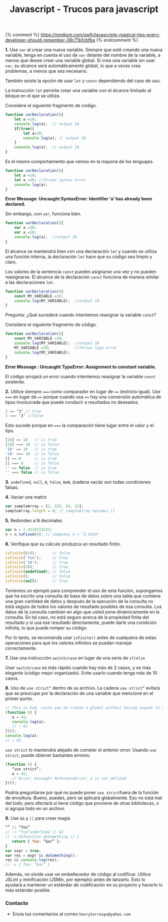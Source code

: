 ﻿---
title: Javascript - Trucos para javascript
description: Consejos para usar javascript de manera limpia
categories: 
  - Blog
  - Javascript
comments: true
---

{% comment %}
https://medium.com/swlh/javascripts-magical-tips-every-developer-should-remember-38c71b1cbfba
{% endcomment %}

**1.** Use `var` al crear una nueva variable. Siempre que esté creando una nueva variable, tenga en cuenta el uso de `var` delante del nombre de la variable, a menos que desee crear una variable global. Si crea una variable sin usar `var`, su alcance será automáticamente global, lo que a veces crea problemas, a menos que sea necesario.

También existe la opción de usar `let` y `const` dependiendo del caso de uso.

La instrucción `let` permite crear una variable con el alcance limitado al bloque en el que se utiliza.

Considere el siguiente fragmento de código.

```javascript
function varDeclaration(){
    let a =10;
    console.log(a);  // output 10
    if(true){
        let a=20;
        console.log(a); // output 20
    }
    console.log(a);  // output 10
}
```

Es el mismo comportamiento que vemos en la mayoría de los lenguajes.

```javascript
function varDeclaration(){
    let a =10;
    let a =20; //throws syntax error
    console.log(a);
}
```
**Error Message: Uncaught SyntaxError: Identifier ‘a’ has already been declared.**

Sin embargo, con `var`, funciona bien.

```javascript
function varDeclaration(){
    var a =10;
    var a =20;
    console.log(a);  //output 20
}
```

El alcance se mantendrá bien con una declaración `let` y cuando se utiliza una función interna, la declaración `let` hace que su código sea limpio y claro.

Los valores de la sentencia `const` pueden asignarse una vez y no pueden reasignarse. El alcance de la declaración `const` funciona de manera similar a las declaraciones `let`.

```javascript
function varDeclaration(){
    const MY_VARIABLE =10;
    console.log(MY_VARIABLE);  //output 10
}
```

Pregunta: ¿Qué sucederá cuando intentemos reasignar la variable `const`?

Considere el siguiente fragmento de código.

```javascript
function varDeclaration(){
    const MY_VARIABLE =10;
    console.log(MY_VARIABLE);  //output 10
    MY_VARIABLE =20;           //throws type error
    console.log(MY_VARIABLE);
}
```

**Error Message : Uncaught TypeError: Assignment to constant variable.**

El código arrojará un error cuando intentemos reasignar la variable `const` existente.

**2.** Utilice siempre `===` como comparador en lugar de `==` (estricto igual). Use `===` en lugar de `==` porque cuando usa `==` hay una conversión automática de tipos involucrada que puede conducir a resultados no deseados.

```javascript
3 == ‘3’ // true
3 === ‘3’ //false
```

Esto sucede porque en `===` la comparación tiene lugar entre el valor y el tipo.

```javascript
[10] == 10   // is true
[10] === 10  // is false
'10' == 10   // is true
'10' === 10  // is false
[] == 0      // is true
[] === 0     // is false
'' == false  // is true
'' === false // is false
```

**3.** `undefined`, `null`, `0`, `false`, `NaN`, (cadena vacía) son todas condiciones falsas.

**4.** Vaciar una matriz

```javascript
var sampleArray = [2, 223, 54, 31];
sampleArray.length = 0; // sampleArray becomes []
```

**5.** Redondeo a N decimales

```javascript
var n = 2.4134213123;
n = n.toFixed(4); // computes n = "2.4134"
```

**6.** Verifique que su cálculo produzca un resultado finito.

```javascript
isFinite(0/0);       // false
isFinite('foo');     // true
isFinite('10');      // true
isFinite(10);        // true
isFinite(undefined); // false
isFinite();          // false
isFinite(null);      // true
```

Tomemos un ejemplo para comprender el uso de esta función, supongamos que ha escrito una consulta de base de datos sobre una tabla que contiene una gran cantidad de datos y después de la ejecución de la consulta no está seguro de todos los valores de resultado posibles de esa consulta. Los datos de la consulta cambian en algo que usted pone dinámicamente en la consulta. En tal caso, no está seguro acerca de la propiedad finita del resultado y si usa ese resultado directamente, puede darle una condición infinita, lo que puede romper su código.

Por lo tanto, se recomienda usar `isFinite()` antes de cualquiera de estas operaciones para que los valores infinitos se puedan manejar correctamente.

**7.** Use una instrucción `switch/case` en lugar de una serie de `if/else`

Usar `switch/case` es más rápido cuando hay más de 2 casos, y es más elegante (código mejor organizado). Evite usarlo cuando tenga más de 10 casos.

**8.** Uso de `use strict”` dentro de su archivo. La cadena `use strict”` evitará que se preocupe por la declaración de una variable que mencioné en el primer punto.

```javascript
// This is bad, since you do create a global without having anyone to tell you
(function () {
   a = 42;
   console.log(a);
   // → 42
})();
console.log(a);
// → 42
```

`use strict` lo mantendrá alejado de cometer el anterior error. Usando `use strict`, puede obtener bastantes errores:

```javascript
(function () {
   “use strict”;
   a = 42;
   // Error: Uncaught ReferenceError: a is not defined
})();
```

Podría preguntarse por qué no puede poner `use strict`fuera de la función de envoltura. Bueno, puedes, pero se aplicará globalmente. Eso no está mal del todo; pero afectará si tiene código que proviene de otras bibliotecas, o si agrupa todo en un archivo.

**9.** Use `&&` y `||` para crear magia

```javascript
“” || “foo”
// -> “foo”undefined || 42
// -> 42function doSomething () {
   return { foo: “bar” };
}
var expr = true;
var res = expr && doSomething();
res && console.log(res);
// -> { foo: “bar” }
```

Además, no olvide usar un embellecedor de código al codificar. Utilice JSLint y minificación (JSMin, por ejemplo) antes de lanzarlo. Esto lo ayudará a mantener un estándar de codificación en su proyecto y hacerlo lo más estándar posible.


### Contacto

- Envia tus comentarios al correo `henrytorrespo@yahoo.com`
